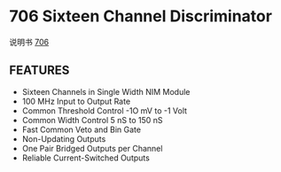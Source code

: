 <!-- 706.md --- 
;; 
;; Description: 
;; Author: Hongyi Wu(吴鸿毅)
;; Email: wuhongyi@qq.com 
;; Created: 四 6月  1 14:09:01 2017 (+0800)
;; Last-Updated: 五 6月  2 18:20:40 2017 (+0800)
;;           By: Hongyi Wu(吴鸿毅)
;;     Update #: 2
;; URL: http://wuhongyi.cn -->

# 706  Sixteen Channel Discriminator

说明书 [706](http://wuhongyi.cn/DAQNote/pdf/ElectronicsModules/PHILLIPS/706ds.pdf)


## FEATURES

- Sixteen Channels in Single Width NIM Module
- 100 MHz Input to Output Rate
- Common Threshold Control -1O mV to -1 Volt
- Common Width Control 5 nS to 150 nS
- Fast Common Veto and Bin Gate
- Non-Updating Outputs
- One Pair Bridged Outputs per Channel
- Reliable Current-Switched Outputs



<!-- 706.md ends here -->
